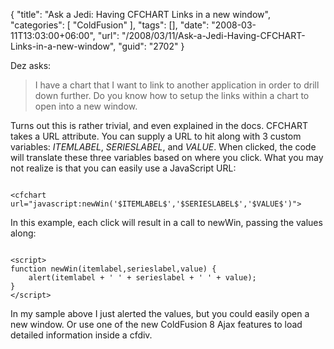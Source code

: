 {
	"title": "Ask a Jedi: Having CFCHART Links in a new window",
	"categories": [
		"ColdFusion"
	],
	"tags": [],
	"date": "2008-03-11T13:03:00+06:00",
	"url": "/2008/03/11/Ask-a-Jedi-Having-CFCHART-Links-in-a-new-window",
	"guid": "2702"
}

Dez asks:

<blockquote>
<p>
I have a chart that I want to link to another application in order to drill down further.  Do you know how to setup the links within a chart to open into a new window.
</p>
</blockquote>

Turns out this is rather trivial, and even explained in the docs. CFCHART takes a URL attribute. You can supply a URL to hit along with 3 custom variables: $ITEMLABEL$, $SERIESLABEL$, and $VALUE$. When clicked, the code will translate these three variables based on where you click. What you may not realize is that you can easily use a JavaScript URL:

<code>
&lt;cfchart url="javascript:newWin('$ITEMLABEL$','$SERIESLABEL$','$VALUE$')"&gt;
</code>

In this example, each click will result in a call to newWin, passing the values along:

<code>
&lt;script&gt;
function newWin(itemlabel,serieslabel,value) { 
	alert(itemlabel + ' ' + serieslabel + ' ' + value);
}
&lt;/script&gt;
</code>

In my sample above I just alerted the values, but you could easily open a new window. Or use one of the new ColdFusion 8 Ajax features to load detailed information inside a cfdiv.